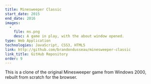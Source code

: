 ```yaml
---
title: Minesweeper Classic
start_date: 2015
end_date: 2016
images:
  -
    file: ms.png
    desc: A game in play, with the about window opened.
type: Web Application
technologies: JavaScript, CSS3, HTML5
link: http://github.com/brandondusseau/minesweeper-classic
link_title: GitHub Repository
order: 9
---
```

This is a clone of the original Minesweeper game from Windows 2000, rebuilt from scratch for the browser.
